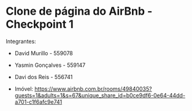 # Clone de página do AirBnb  - Checkpoint 1

Integrantes:
- David Murillo - 559078
- Yasmin Gonçalves - 559147
- Davi dos Reis - 556741

- Imóvel: https://www.airbnb.com.br/rooms/49840035?guests=1&adults=1&s=67&unique_share_id=b0ce9df6-0e64-44dd-a701-c1f6afc9e741
